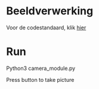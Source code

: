 # Beeldverwerking

Voor de codestandaard, klik [hier](https://github.com/R2D2KLASB/Info/blob/main/CodeStandaard.md)

# Run

Python3 camera_module.py

Press button to take picture
